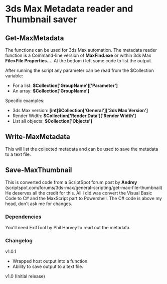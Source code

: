 # 3ds Max Metadata reader and Thumbnail saver

## **Get-MaxMetadata**
The functions can be used for 3ds Max automation. The metadata reader function is a Command-line version of **MaxFind.exe** or within 3ds Max **File>File Properties...**.
At the bottom i left some code to list the output.

After running the script any parameter can be read from the $Collection variable:
- For a list: **$Collection['GroupName']['Parameter']**
- An array: **$Collection['GroupName']**

Specific examples:
- 3ds Max version: **[int]$Collection['General']['3ds Max Version']**
- Render Width: **$Collection['Render Data']['Render Width']**
- List all objects: **$Collection['Objects']**

## **Write-MaxMetadata**
This will list the collected metadata and can be used to save the metadata to a text file.

## **Save-MaxThumbnail**
This is converted code from a ScriptSpot forum post by **Andrey** (scriptspot.com/forums/3ds-max/general-scripting/get-max-file-thumbnail)
He deserves all the credit for this. All i did was convert the Visual Basic Code to C# and the MaxScript part to Powershell.
The C# code is above my head, don't ask me for changes.




### **Dependencies**
You'll need ExifTool by Phil Harvey to read out the metadata.


### Changelog

v1.0.1

- Wrapped host output into a function.
- Ability to save output to a text file.

v1.0 (Initial release)

